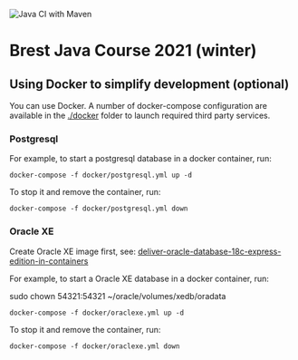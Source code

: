 ![Java CI with Maven](https://github.com/Brest-Java-Course-2021/afedasiuk/workflows/Java%20CI%20with%20Maven/badge.svg)

# Brest Java Course 2021 (winter)


## Using Docker to simplify development (optional)

You can use Docker.
A number of docker-compose configuration are available in the [./docker](./docker) folder to launch required third party services.


### Postgresql

For example, to start a postgresql database in a docker container, run:

```
docker-compose -f docker/postgresql.yml up -d
```

To stop it and remove the container, run:

```
docker-compose -f docker/postgresql.yml down
```

### Oracle XE


Create Oracle XE image first, see:
[deliver-oracle-database-18c-express-edition-in-containers](https://blogs.oracle.com/oraclemagazine/deliver-oracle-database-18c-express-edition-in-containers)

For example, to start a Oracle XE database in a docker container, run:

sudo chown 54321:54321 ~/oracle/volumes/xedb/oradata


```
docker-compose -f docker/oraclexe.yml up -d
```

To stop it and remove the container, run:

```
docker-compose -f docker/oraclexe.yml down
```

